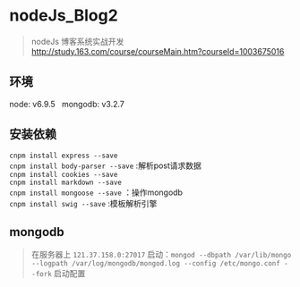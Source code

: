 # nodeJs_Blog2

> nodeJs 博客系统实战开发<http://study.163.com/course/courseMain.htm?courseId=1003675016>
 
## 环境
node: v6.9.5  
mongodb: v3.2.7
 
## 安装依赖  
`cnpm install express --save`  
`cnpm install body-parser --save` :解析post请求数据  
`cnpm install cookies --save`  
`cnpm install markdown --save`  
`cnpm install mongoose --save` ：操作mongodb  
`cnpm install swig --save` :模板解析引擎    

## mongodb
> 在服务器上 `121.37.158.0:27017` 启动：`mongod --dbpath /var/lib/mongo --logpath /var/log/mongodb/mongod.log --config /etc/mongo.conf --fork` 启动配置

